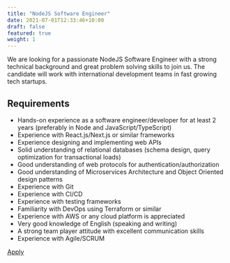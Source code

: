 ```yaml
---
title: "NodeJS Software Engineer"
date: 2021-07-01T12:33:46+10:00
draft: false
featured: true
weight: 1
---
```


We are looking for a passionate NodeJS Software Engineer with a strong technical background and great problem solving skills to join us. The candidate will work with international development teams in fast growing tech startups.

## Requirements

* Hands-on experience as a software engineer/developer for at least 2 years (preferably in Node and JavaScript/TypeScript)
* Experience with React.js/Next.js or similar frameworks
* Experience designing and implementing web APIs
* Solid understanding of relational databases (schema design, query optimization for transactional loads)
* Good understanding of web protocols for authentication/authorization
* Good understanding of Microservices Architecture and Object Oriented design patterns
* Experience with Git
* Experience with CI/CD
* Experience with testing frameworks
* Familiarity with DevOps using Terraform or similar
* Experience with AWS or any cloud platform is appreciated
* Very good knowledge of English (speaking and writing)
* A strong team player attitude with excellent communication skills
* Experience with Agile/SCRUM

<a href="https://workable.com/">Apply</a>
